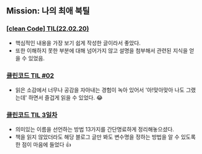  ## Mission: 나의 최애 북틸


### [[clean Code] TIL(22.02.20)](https://velog.io/@dwa_all/clean-Code-TIL22.02.20)
* 핵심적인 내용을 가장 보기 쉽게 작성한 글이라서 좋았다.
* 또한 이해하지 못한 부분에 대해 넘어가지 않고 설명을 첨부해서 관련된 지식을 얻을 수 있었음.


### [클린코드 TIL #02](https://nyol.tistory.com/m/150)
* 읽은 소감에서 너무나 공감을 자아내는 경험이 녹아 있어서 '아!맞아맞아 나도 그랬는데' 하면서 즐겁게 읽을 수 있었다. :joy:	


### [클린코드 TIL 3일차](https://m.blog.naver.com/PostView.naver?blogId=narnia0926&logNo=222710358559&navType=by)
* 의미있는 이름을 선언하는 방법 13가지를 간단명료하게 정리해놓으셨다.
* 책을 읽지 않았더라도 해당 블로그 글만 봐도 변수명을 정하는 방법을 알 수 있도록 한 점이 마음에 들었다 :thumbsup:	
